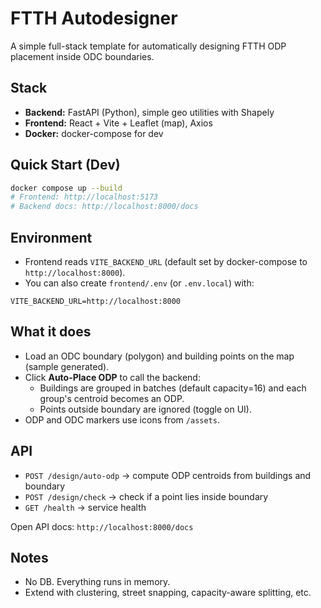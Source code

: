 
# FTTH Autodesigner

A simple full-stack template for automatically designing FTTH ODP placement inside ODC boundaries.

## Stack
- **Backend:** FastAPI (Python), simple geo utilities with Shapely
- **Frontend:** React + Vite + Leaflet (map), Axios
- **Docker:** docker-compose for dev

## Quick Start (Dev)
```bash
docker compose up --build
# Frontend: http://localhost:5173
# Backend docs: http://localhost:8000/docs
```
## Environment
- Frontend reads `VITE_BACKEND_URL` (default set by docker-compose to `http://localhost:8000`).
- You can also create `frontend/.env` (or `.env.local`) with:
```
VITE_BACKEND_URL=http://localhost:8000
```

## What it does
- Load an ODC boundary (polygon) and building points on the map (sample generated).
- Click **Auto-Place ODP** to call the backend:
  - Buildings are grouped in batches (default capacity=16) and each group's centroid becomes an ODP.
  - Points outside boundary are ignored (toggle on UI).
- ODP and ODC markers use icons from `/assets`.

## API
- `POST /design/auto-odp` → compute ODP centroids from buildings and boundary
- `POST /design/check` → check if a point lies inside boundary
- `GET /health` → service health

Open API docs: `http://localhost:8000/docs`

## Notes
- No DB. Everything runs in memory.
- Extend with clustering, street snapping, capacity-aware splitting, etc.
